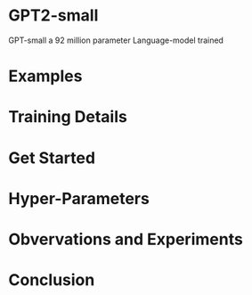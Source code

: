 # GPT2-small
GPT-small a 92 million parameter Language-model trained  



# Examples 


# Training Details 


# Get Started


# Hyper-Parameters


# Obvervations and Experiments 

# Conclusion